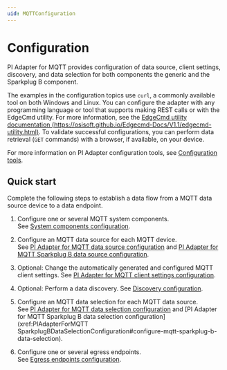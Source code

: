 ```yaml
---
uid: MQTTConfiguration
---
```


# Configuration
<!--
Comments from Bo:
The statement below does not list all available configuration routes supported by the MQTT adapter
For example, Discovery and Client Settings configurations are not mentioned below.
The Quick start guide also does not contain the confgiuration options mentioned above
-->
PI Adapter for MQTT provides configuration of data source, client settings, discovery, and data selection for both components the generic and the Sparkplug B component.

The examples in the configuration topics use `curl`, a commonly available tool on both Windows and Linux. You can configure the adapter with any programming language or tool that supports making REST calls or with the EdgeCmd utility. For more information, see the [EdgeCmd utility documentation (https://osisoft.github.io/Edgecmd-Docs/V1.1/edgecmd-utility.html)](https://osisoft.github.io/Edgecmd-Docs/V1.1/edgecmd-utility.html). To validate successful configurations, you can perform data retrieval (`GET` commands) with a browser, if available, on your device.

For more information on PI Adapter configuration tools, see [Configuration tools](xref:ConfigurationTools).

## Quick start

Complete the following steps to establish a data flow from a MQTT data source device to a data endpoint.

1. Configure one or several MQTT system components.<br>See [System components configuration](xref:SystemComponentsConfiguration#add-a-system-component).

2. Configure an MQTT data source for each MQTT device.<br>See [PI Adapter for MQTT data source configuration](xref:PIAdapterForMQTTDataSourceConfiguration#configure-mqtt-data-source) and [PI Adapter for MQTT Sparkplug B data source configuration](xref:PIAdapterForMQTTSparkplugBDataSourceConfiguration#configure-mqtt-sparkplug-b-data-source).

3. Optional: Change the automatically generated and configured MQTT client settings. See [PI Adapter for MQTT client settings configuration](xref:PIAdapterForMQTTClientSettingsConfiguration).

4. Optional: Perform a data discovery. See [Discovery configuration](xref:DiscoveryConfiguration).

5. Configure an MQTT data selection for each MQTT data source.<br>See [PI Adapter for MQTT data selection configuration](xref:PIAdapterForMQTTDataSelectionConfiguration#configure-mqtt-data-selection) and [PI Adapter for MQTT Sparkplug B data selection configuration](xref:PIAdapterForMQTT SparkplugBDataSelectionConfiguration#configure-mqtt-sparkplug-b-data-selection).

6. Configure one or several egress endpoints.<br>See [Egress endpoints configuration](xref:EgressEndpointsConfiguration).
